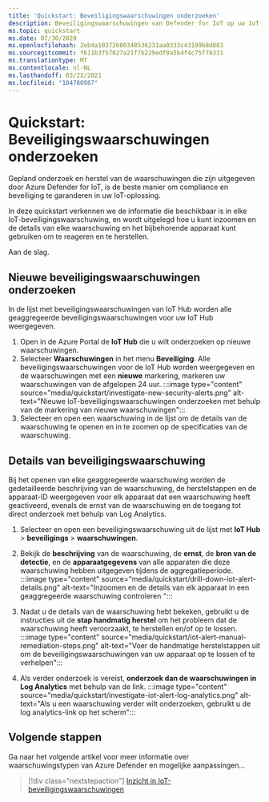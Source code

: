```yaml
---
title: 'Quickstart: Beveiligingswaarschuwingen onderzoeken'
description: Beveiligingswaarschuwingen van Defender for IoT op uw IoT-apparaten leren kennen, erop inzoomen en onderzoeken.
ms.topic: quickstart
ms.date: 07/30/2020
ms.openlocfilehash: 2eb4a10372680348536231aa0333c43199b8d883
ms.sourcegitcommit: f611b3f57027a21f7b229edf8a5b4f4c75f76331
ms.translationtype: MT
ms.contentlocale: nl-NL
ms.lasthandoff: 03/22/2021
ms.locfileid: "104780987"
---
```

# <a name="quickstart-investigate-security-alerts"></a>Quickstart: Beveiligingswaarschuwingen onderzoeken

Gepland onderzoek en herstel van de waarschuwingen die zijn uitgegeven door Azure Defender for IoT, is de beste manier om compliance en beveiliging te garanderen in uw IoT-oplossing.

In deze quickstart verkennen we de informatie die beschikbaar is in elke IoT-beveiligingswaarschuwing, en wordt uitgelegd hoe u kunt inzoomen en de details van elke waarschuwing en het bijbehorende apparaat kunt gebruiken om te reageren en te herstellen. 

Aan de slag. 


## <a name="investigate-new-security-alerts"></a>Nieuwe beveiligingswaarschuwingen onderzoeken

In de lijst met beveiligingswaarschuwingen van IoT Hub worden alle geaggregeerde beveiligingswaarschuwingen voor uw IoT Hub weergegeven. 

1. Open in de Azure Portal de **IoT Hub** die u wilt onderzoeken op nieuwe waarschuwingen.
1. Selecteer **Waarschuwingen** in het menu **Beveiliging**. Alle beveiligingswaarschuwingen voor de IoT Hub worden weergegeven en de waarschuwingen met een **nieuwe** markering, markeren uw waarschuwingen van de afgelopen 24 uur.
:::image type="content" source="media/quickstart/investigate-new-security-alerts.png" alt-text="Nieuwe IoT-beveiligingswaarschuwingen onderzoeken met behulp van de markering van nieuwe waarschuwingen":::
1. Selecteer en open een waarschuwing in de lijst om de details van de waarschuwing te openen en in te zoomen op de specificaties van de waarschuwing. 

## <a name="security-alert-details"></a>Details van beveiligingswaarschuwing

Bij het openen van elke geaggregeerde waarschuwing worden de gedetailleerde beschrijving van de waarschuwing, de herstelstappen en de apparaat-ID weergegeven voor elk apparaat dat een waarschuwing heeft geactiveerd, evenals de ernst van de waarschuwing en de toegang tot direct onderzoek met behulp van Log Analytics. 

1. Selecteer en open een beveiligingswaarschuwing uit de lijst met **IoT Hub** > **beveiligings** >  **waarschuwingen**. 
1. Bekijk de **beschrijving** van de waarschuwing, de **ernst**, de **bron van de detectie**, en de **apparaatgegevens** van alle apparaten die deze waarschuwing hebben uitgegeven tijdens de aggregatieperiode.
:::image type="content" source="media/quickstart/drill-down-iot-alert-details.png" alt-text="Inzoomen en de details van elk apparaat in een geaggregeerde waarschuwing controleren "::: 
1. Nadat u de details van de waarschuwing hebt bekeken, gebruikt u de instructies uit de **stap handmatig herstel** om het probleem dat de waarschuwing heeft veroorzaakt, te herstellen en/of op te lossen. 
:::image type="content" source="media/quickstart/iot-alert-manual-remediation-steps.png" alt-text="Voer de handmatige herstelstappen uit om de beveiligingswaarschuwingen van uw apparaat op te lossen of te verhelpen":::

1. Als verder onderzoek is vereist, **onderzoek dan de waarschuwingen in Log Analytics** met behulp van de link. 
:::image type="content" source="media/quickstart/investigate-iot-alert-log-analytics.png" alt-text="Als u een waarschuwing verder wilt onderzoeken, gebruikt u de log analytics-link op het scherm":::

## <a name="next-steps"></a>Volgende stappen

Ga naar het volgende artikel voor meer informatie over waarschuwingstypen van Azure Defender en mogelijke aanpassingen...

> [!div class="nextstepaction"]
> [Inzicht in IoT- beveiligingswaarschuwingen](concept-security-alerts.md)
